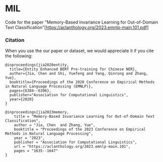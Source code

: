 # MIL
Code for the paper "Memory-Based Invariance Learning for Out-of-Domain Text Classification"[https://aclanthology.org/2023.emnlp-main.101.pdf]


### Citation
When you use the our paper or dataset, we would appreciate it if you cite the following:
```
@inproceedings{jia2020entity,
  title={Entity Enhanced BERT Pre-training for Chinese NER},
  author={Jia, Chen and Shi, Yuefeng and Yang, Qinrong and Zhang, Yue},
  booktitle={Proceedings of the 2020 Conference on Empirical Methods in Natural Language Processing (EMNLP)},
  pages={6384--6396},
  publisher="Association for Computational Linguistics",
  year={2020}
}

@inproceedings{jia2023memory,
    title = "Memory-Based Invariance Learning for Out-of-Domain Text Classification",
    author = "Jia, Chen  and Zhang, Yue",
    booktitle = "Proceedings of the 2023 Conference on Empirical Methods in Natural Language Processing",
    year = "2023",
    publisher = "Association for Computational Linguistics",
    url = "https://aclanthology.org/2023.emnlp-main.101",
    pages = "1635--1647"
}

```
